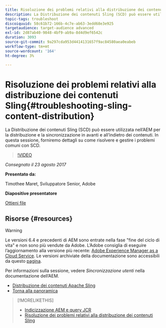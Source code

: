 ```yaml
---
title: Risoluzione dei problemi relativi alla distribuzione dei contenuti Sling
description: La Distribuzione dei contenuti Sling (SCD) può essere utilizzata nell’AEM per la distribuzione e la sincronizzazione in avanti e all’indietro dei contenuti. In questa sessione, forniremo dettagli su come risolvere e gestire i problemi comuni con SCD.
topic-tags: troubleshoot
discoiquuid: 58c61b72-166b-4c7e-ab63-3edd68e3e925
targetaudience: target-audience advanced
exl-id: 2d87ab40-9848-4bf9-ab9a-8d4d9ef6542c
duration: 3093
source-git-commit: 9a297cda953d4414131657f9ac84580aea0eabeb
workflow-type: tm+mt
source-wordcount: '164'
ht-degree: 3%

---
```


# Risoluzione dei problemi relativi alla distribuzione dei contenuti Sling{#troubleshooting-sling-content-distribution}

La Distribuzione dei contenuti Sling (SCD) può essere utilizzata nell’AEM per la distribuzione e la sincronizzazione in avanti e all’indietro dei contenuti. In questa sessione, forniremo dettagli su come risolvere e gestire i problemi comuni con SCD.

>[!VIDEO](https://video.tv.adobe.com/v/19451/?quality=9)

*Consegnato il 23 agosto 2017*

**Presentato da:**

Timothee Maret, Sviluppatore Senior, Adobe

**Diapositive presentatore**

[Ottieni file](assets/aem-gems-scd.pdf)

## Risorse {#resources}

>[!WARNING]
>
>Le versioni 6.4 e precedenti di AEM sono entrate nella fase &quot;fine del ciclo di vita&quot; e non sono più vendute da Adobe.  L’Adobe consiglia di eseguire l’aggiornamento alla versione più recente: [Adobe Experience Manager as a Cloud Service](https://experienceleague.adobe.com/docs/experience-manager-cloud-service.html?lang=it).  Le versioni archiviate della documentazione sono accessibili da questo [pagina](https://experienceleague.adobe.com/docs/experience-manager-release-information/aem-release-updates/previous-updates/aem-previous-versions.html?lang=it).
>
>Per informazioni sulla sessione, vedere *Sincronizzazione utenti* nella documentazione dell’AEM.

* [Distribuzione dei contenuti Apache Sling](https://sling.apache.org/documentation/bundles/content-distribution.html)
* [Torna alla panoramica](https://helpx.adobe.com/experience-manager/kt/eseminars/gems/aem-index.html)

>[!MORELIKETHIS]
>
>* [Indicizzazione AEM e query JCR](aem-indexing-jcr-query.md)
>* [Risoluzione dei problemi relativi alla distribuzione dei contenuti Sling](aem-troubleshooting-sling.md)
